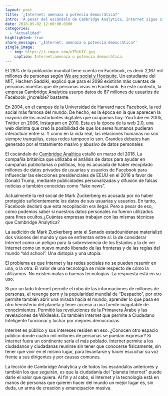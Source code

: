```yaml
---
layout: post
title: '¿Internet: amenaza o potencia democrática?'
intro: 'A pesar del escándalo de Cambridge Analytica, Internet sigue siendo una gran oportunidad para la democracia.'
date: 2018-05-02 12:00:00-0300
categories:
  - "Actualidad"
highlighted: true
share_message: '¿Internet: amenaza o potencia democrática?'
single_image:
  - img: https://i.imgur.com/nT5iU1Y.jpg
    caption: Internet:amenaza o potencia democrática.
---
```

El 28% de la población mundial tiene cuenta en Facebook, es decir 2,167 mil millones de personas según [We are social y Hootsuite](https://wearesocial.com/blog/2018/01/global-digital-report-2018). Un estudiante del MIT, Hachem Saddiki, explicó que para el 2098 existirán más cuentas de personas muertas que de personas vivas en Facebook. En este contexto, la empresa Cambridge Analytica usurpo datos de 87 millones de usuarios de Facebook ¿Increíble? bastante.

En 2004, en el campus de la Universidad de Harvard nace Facebook, la red social más famosa del mundo. De hecho, es la época en la que aparecen la mayoría de los mastodontes digitales que ocupamos hoy: YouTube en 2005, Twitter en 2006, Instagram en 2010. Esta es la época de la web 2.0, una web distinta que creó la posibilidad de que los seres humanos  pudieran interactuar entre sí. Y como en la vida real, las relaciones  humanas no son siempre tranquilas, estas redes tampoco lo son. Grandes debates han generado por el tratamiento masivo y abusivo de datos personales

El escándalo de [Cambridge Analítica](https://www.derechosdigitales.org/11978/cambridge-analytica-el-proximo-escandalo-esta-a-la-vuelta-de-la-esquina/)  estalló en marzo del 2018. La compañía británica que utilizaba el análisis de datos para ayudar en campañas publicitarias o políticas, hoy es acusada de haber recopilado millones de datos privados de usuarias y usuarios de Facebook para influenciar las elecciones presidenciales de EEUU en el 2016 a favor de Donald Trump, mediante publicidades personalizadas y difusión de falsas noticias o también conocidas como “fake news”. 

Actualmente la red social de Mark Zuckerberg es acusada por no haber protegido suficientemente los datos de sus usuarias y usuarios. En tanto, Facebook declaró que esta recopilación era ilegal. Pero a pesar de eso, cómo podemos saber si nuestros datos personales no fueron utilizados para fines ocultos.¿Cuántas empresas trabajan con las mismas técnicas que Cambridge Analytica?

La audición de Mark Zuckerberg ante el Senado estadounidense materializó dos visiones del mundo y que se enfrentan entre sí: la de considerar Internet como un peligro para la sobrevivencia de los Estados y la de ver Internet como un nuevo mundo liberado de las fronteras y de las reglas del mundo “old school”. Una distopía y una utopía. 

El problema es que Internet y las redes sociales no se pueden resumir en una, o la otra. El valor de una tecnología se mide respecto de cómo la utilizamos. No existen malas o buenas tecnologías. La respuesta está en su uso.

Si por un lado Internet permite el robo de las informaciones de millones de personas, el revenge porn y la popularidad mundial de “Despacito”, por otro permite también abrir una mirada hacia el mundo, aprender lo que pasa en otro hemisferio del planeta y tener acceso a una fuente inagotable de conocimientos. Permitió las revoluciones de la Primavera Árabe y las revelaciones de Wikileaks. Es también Internet que permite a Ciudadano Inteligente funcionar y luchar por mejores democracias. 

Internet es público y  sus intereses residen en eso. ¿Conocen otro espacio público donde cuatro mil millones de personas se puedan expresar? Si Internet fuera un continente sería el más poblado. Internet permite a los ciudadanos y ciudadanas reunirse sin tener que conocerse físicamente, sin tener que vivir en el mismo lugar, para levantarse y hacer escuchar su voz frente a sus dirigentes y por causas comunes. 

La lección de Cambridge Analytica y de todos los escándalos anteriores y también los que seguirán, es que la ciudadanía del "planeta Internet" puede darle el valor que quiera. Al fin y al cabo, si Internet y la tecnología está en manos de personas que quieren hacer del mundo un mejor lugar es, sin duda, un arma de creación y emancipación masiva. 
